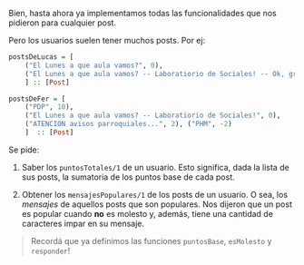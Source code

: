 Bien, hasta ahora ya implementamos todas las funcionalidades que nos pidieron para cualquier post.

Pero los usuarios suelen tener muchos posts. Por ej:

```Haskell
postsDeLucas = [
	("El Lunes a que aula vamos?", 0),
	("El Lunes a que aula vamos? -- Laboratiorio de Sociales! -- Ok, gracias!", 1)
	] :: [Post]

postsDeFer = [
	("PDP", 10),
	("El Lunes a que aula vamos? -- Laboratiorio de Sociales!", 0),
	("ATENCION avisos parroquiales...", 2), ("PHM", -2)
	]  :: [Post]
```
	
Se pide:

1. Saber los `puntosTotales/1` de un usuario. Esto significa, dada la lista de sus posts, la sumatoria de los puntos base de cada post.

2. Obtener los `mensajesPopulares/1` de los posts de un usuario. O sea, los _mensajes_ de aquellos posts que son populares. Nos dijeron que un post es popular cuando **no** es molesto y, además, tiene una cantidad de caracteres impar en su mensaje.


> Recordá que ya definimos las funciones `puntosBase`, `esMolesto` y `responder`!